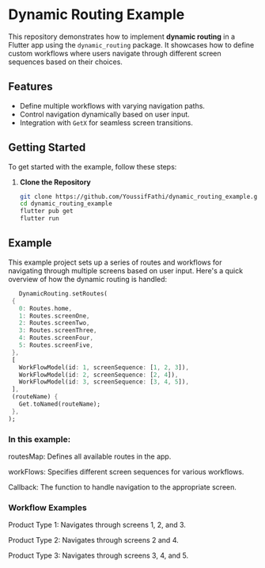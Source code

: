 # Dynamic Routing Example

This repository demonstrates how to implement **dynamic routing** in a Flutter app using the `dynamic_routing` package. It showcases how to define custom workflows where users navigate through different screen sequences based on their choices.

## Features

- Define multiple workflows with varying navigation paths.
- Control navigation dynamically based on user input.
- Integration with `GetX` for seamless screen transitions.

## Getting Started

To get started with the example, follow these steps:

1. **Clone the Repository**

   ```bash
   git clone https://github.com/YoussifFathi/dynamic_routing_example.git
   cd dynamic_routing_example
   flutter pub get
   flutter run
   ```

## Example 

This example project sets up a series of routes and workflows for navigating through multiple screens based on user input. Here's a quick overview of how the dynamic routing is handled:



 ```dart
    DynamicRouting.setRoutes(
  {
    0: Routes.home,
    1: Routes.screenOne,
    2: Routes.screenTwo,
    3: Routes.screenThree,
    4: Routes.screenFour,
    5: Routes.screenFive,
  },
  [
    WorkFlowModel(id: 1, screenSequence: [1, 2, 3]),
    WorkFlowModel(id: 2, screenSequence: [2, 4]),
    WorkFlowModel(id: 3, screenSequence: [3, 4, 5]),
  ],
  (routeName) {
    Get.toNamed(routeName);
  },
);
   ```
### In this example:

routesMap: Defines all available routes in the app.

workFlows: Specifies different screen sequences for various workflows.

Callback: The function to handle navigation to the appropriate screen.

### Workflow Examples
Product Type 1: Navigates through screens 1, 2, and 3.

Product Type 2: Navigates through screens 2 and 4.

Product Type 3: Navigates through screens 3, 4, and 5.

